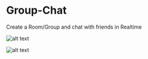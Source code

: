 # Group-Chat
Create a Room/Group and chat with friends in Realtime

![alt text](https://i.imgur.com/JBpSsAs.png)

![alt text](https://i.imgur.com/0q9r9eB.png)


